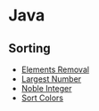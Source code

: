 # Java

## Sorting

- [Elements Removal](sorting/ElementsRemoval.java)
- [Largest Number](sorting/LargestNumber.java)
- [Noble Integer](sorting/NobleInteger.java)
- [Sort Colors](sorting/SortColors.java)






